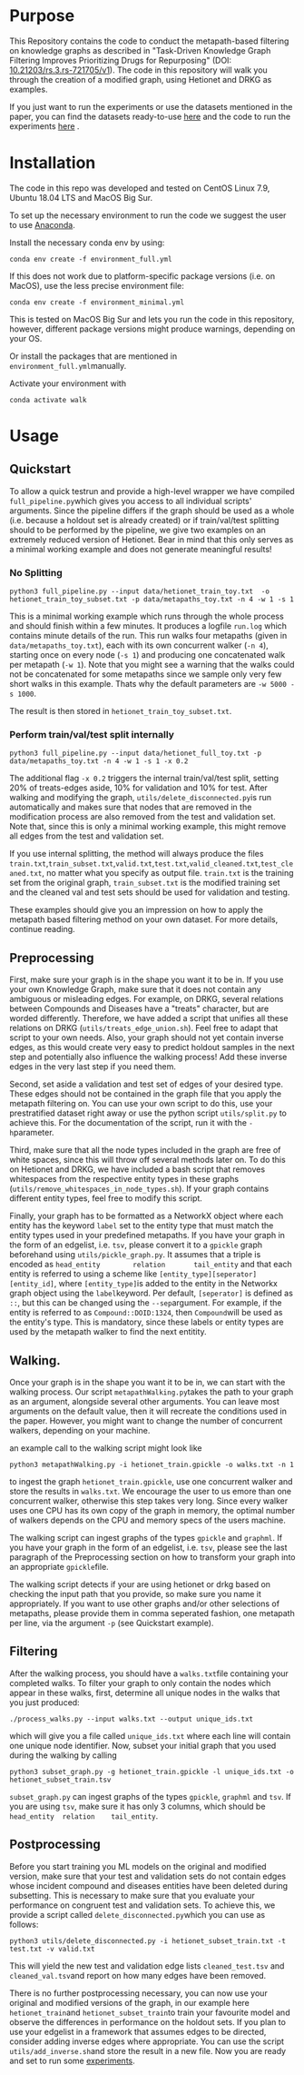 # Purpose

This Repository contains the code to conduct the metapath-based filtering on knowledge graphs as described in "Task-Driven Knowledge Graph Filtering Improves Prioritizing Drugs for Repurposing" (DOI: [10.21203/rs.3.rs-721705/v1](https://doi.org/10.21203/rs.3.rs-721705/v1)).  The code in this repository will walk you through the creation of a modified graph, using Hetionet and DRKG as examples. 

If you just want to run the experiments or use the datasets mentioned in the paper, you can find the datasets ready-to-use [here](https://doi.org/10.5281/zenodo.5638999) and the code to run the experiments [here](https://github.com/fratajcz/metafilter-experiment) .

# Installation

The code in this repo was developed and tested on CentOS Linux 7.9, Ubuntu 18.04 LTS and MacOS Big Sur.

To set up the necessary environment to run the code we suggest the user to use [Anaconda](https://www.anaconda.com/).

Install the necessary conda env by using:

```
conda env create -f environment_full.yml
```

If this does not work due to platform-specific package versions (i.e. on MacOS), use the less precise environment file:

```
conda env create -f environment_minimal.yml
```

This is tested on MacOS Big Sur and lets you run the code in this repository, however, different package versions might produce warnings, depending on your OS.

Or install the packages that are mentioned in ```environment_full.yml```manually.

Activate your environment with 

```
conda activate walk
```

# Usage

## Quickstart

To allow a quick testrun and provide a high-level wrapper we have compiled ```full_pipeline.py```which gives you access to all individual scripts' arguments.
Since the pipeline differs if the graph should be used as a whole (i.e. because a holdout set is already created) or if train/val/test splitting should to be performed by the pipeline, we give two examples on an extremely reduced version of Hetionet. Bear in mind that this only serves as a minimal working example and does not generate meaningful results!

### No Splitting
```
python3 full_pipeline.py --input data/hetionet_train_toy.txt  -o hetionet_train_toy_subset.txt -p data/metapaths_toy.txt -n 4 -w 1 -s 1
```
This is a minimal working example which runs through the whole process and should finish within a few minutes. It produces a logfile ```run.log``` which contains minute details of the run. This run walks four metapaths (given in ```data/metapaths_toy.txt```), each with its own concurrent walker (```-n 4```), starting once on every node (```-s 1```) and producing one concatenated walk per metapath (```-w 1```). Note that you might see a warning that the walks could not be concatenated for some metapaths since we sample only very few short walks in this example. Thats why the default parameters are ```-w 5000 -s 1000```.

The result is then stored in ```hetionet_train_toy_subset.txt```.


### Perform train/val/test split internally
```
python3 full_pipeline.py --input data/hetionet_full_toy.txt -p data/metapaths_toy.txt -n 4 -w 1 -s 1 -x 0.2
```

The additional flag ```-x 0.2``` triggers the internal train/val/test split, setting 20% of treats-edges aside, 10% for validation and 10% for test. 
After walking and modifying the graph, ```utils/delete_disconnected.py```is run automatically and makes sure that nodes that are removed in the modification process are also removed from the test and validation set. Note that, since this is only a minimal working example, this might remove all edges from the test and validation set.

If you use internal splitting, the method will always produce the files ```train.txt```,```train_subset.txt```,```valid.txt```,```test.txt```,```valid_cleaned.txt```,```test_cleaned.txt```, no matter what you specify as output file. ```train.txt``` is the training set from the original graph, ```train_subset.txt``` is the modified training set and the cleaned val and test sets should be used for validation and testing.

These examples should give you an impression on how to apply the metapath based filtering method on your own dataset. For more details, continue reading.

## Preprocessing 

First, make sure your graph is in the shape you want it to be in. If you use your own Knowledge Graph, make sure that it does not contain any ambiguous or misleading edges. For example, on DRKG, several relations between Compounds and Diseases have a "treats" character, but are worded differently. Therefore, we have added a script that unifies all these relations on DRKG (```utils/treats_edge_union.sh```). Feel free to adapt that script to your own needs. Also, your graph should not yet contain inverse edges, as this would create very easy to predict holdout samples in the next step and potentially also influence the walking process! Add these inverse edges in the very last step if you need them.

Second, set aside a validation and test set of edges of your desired type. These edges should not be contained in the graph file that you apply the metapath filtering on. You can use your own script to do this, use your prestratified dataset right away or use the python script ```utils/split.py``` to achieve this. For the documentation of the script, run it with the ```-h```parameter.

Third, make sure that all the node types included in the graph are free of white spaces, since this will throw off several methods later on. To do this on Hetionet and DRKG, we have included a bash script that removes whitespaces from the respective entity types in these graphs (```utils/remove_whitespaces_in_node_types.sh```). If your graph contains different entity types, feel free to modify this script.

Finally, your graph has to be formatted as a NetworkX object where each entity has the keyword ```label``` set to the entity type that must match the entity types used in your predefined metapaths. If you have your graph in the form of an edgelist, i.e. ```tsv```, please convert it to a ```gpickle``` graph beforehand using ```utils/pickle_graph.py```. It assumes that a triple is encoded as ```head_entity        relation       tail_entity``` and that each entity is referred to using a scheme like ```[entity_type][seperator][entity_id]```, where ```[entity_type]```is added to the entity in the Networkx graph object using the ```label```keyword. Per default, ```[seperator]``` is defined as ```::```, but this can be changed using the ```--sep```argument. For example, if the entity is referred to as ```Compound::DOID:1324```, then ```Compound```will be used as the entity's type. This is mandatory, since these labels or entity types are used by the metapath walker to find the next entitity. 

## Walking.

Once your graph is in the shape you want it to be in, we can start with the walking process. Our script ```metapathWalking.py```takes the path to your graph as an argument, alongside several other arguments. You can leave most arguments on the default value, then it will recreate the conditions used in the paper.
However, you might want to change the number of concurrent walkers, depending on your machine.

an example call to the walking script might look like

```
python3 metapathWalking.py -i hetionet_train.gpickle -o walks.txt -n 1
```

to ingest the graph ```hetionet_train.gpickle```, use one concurrent walker and store the results in ```walks.txt```. We encourage the user to us emore than one concurrent walker, otherwise this step takes very long. Since every walker uses one CPU has its own copy of the graph in memory, the optimal number of walkers depends on the CPU and memory specs of the users machine.

The walking script can ingest graphs of the types ```gpickle``` and ```graphml```. If you have your graph in the form of an edgelist, i.e. ```tsv```, please see the last paragraph of the Preprocessing section on how to transform your graph into an appropriate ```gpickle```file.

The walking script detects if your are using hetionet or drkg based on checking the input path that you provide, so make sure you name it appropriately. If you want to use other graphs and/or other selections of metapaths, please provide them in comma seperated fashion, one metapath per line, via the argument ```-p``` (see Quickstart example).

## Filtering

After the walking process, you should have a ```walks.txt```file containing your completed walks. To filter your graph to only contain the nodes which appear in these walks, first, determine all unique nodes in the walks that you just produced:

```
./process_walks.py --input walks.txt --output unique_ids.txt
```

which will give you a file called ```unique_ids.txt``` where each line will contain one unique node identifier. Now, subset your initial graph that you used during the walking by calling

```
python3 subset_graph.py -g hetionet_train.gpickle -l unique_ids.txt -o hetionet_subset_train.tsv
```

```subset_graph.py``` can ingest graphs of the types ```gpickle```, ```graphml``` and ```tsv```. If you are using ```tsv```, make sure it has only 3 columns, which should be ```head_entity  relation    tail_entity```.

## Postprocessing

Before you start training you ML models on the original and modified version, make sure that your test and validation sets do not contain edges whose incident compound and diseases entities have been deleted during subsetting. This is necessary to make sure that you evaluate your performance on congruent test and validation sets. To achieve this, we provide a script called ```delete_disconnected.py```which you can use as follows:

```
python3 utils/delete_disconnected.py -i hetionet_subset_train.txt -t test.txt -v valid.txt
```

This will yield the new test and validation edge lists ```cleaned_test.tsv``` and ```cleaned_val.tsv```and report on how many edges have been removed.


There is no further postprocessing necessary, you can now use your original and modified versions of the graph, in our example here ```hetionet_train```and ```hetionet_subset_train```to train your favourite model and observe the differences in performance on the holdout sets. If you plan to use your edgelist in a framework that assumes edges to be directed, consider adding inverse edges where appropriate. You can use the script ```utils/add_inverse.sh```and store the result in a new file. Now you are ready and set to run some [experiments](https://github.com/fratajcz/metafilter-experiment).


